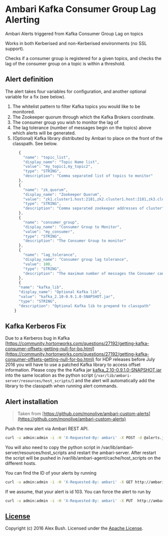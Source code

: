 # Ambari Kafka Consumer Group Lag Alerting

Ambari Alerts triggered from Kafka Consumer Group Lag on topics

Works in both Kerberised and non-Kerberised environments (no SSL support).

Checks if a consumer group is registered for a given topics, and checks the lag of the consumer group on a topic is within a threshold.

## Alert definition

The alert takes four variables for configuration, and another optional variable for a fix (see below).

1. The whitelist pattern to filter Kafka topics you would like to be monitored.
2. The Zookeeper quorum through which the Kafka Brokers coordinate.
3. The consumer group you wish to monitor the lag of
4. The lag tolerance (number of messages begin on the topics) above which alerts will be generated.
5. (Optional) Kafka library distributed by Ambari to place on the front of the classpath. See below.

```javascript
      {
        "name": "topic_list",
        "display_name": "Topic Name list",
        "value": "my_topic1,my_topic2",
        "type": "STRING",
        "description": "Comma separated list of topics to monitor"
      },
      {
        "name": "zk_quorum",
        "display_name": "Zookeeper Quorum",
        "value": "zk1.cluster1.host:2181,zk2.cluster1.host:2181,zk3.cluster1.host:2181",
        "type": "STRING",
        "description": "Comma separated zookeeper addresses of cluster"
      },
      {
        "name": "consumer_group",
        "display_name": "Consumer Group to Monitor",
        "value": "my_consumer",
        "type": "STRING",
        "description": "The Consumer Group to monitor"
      },
      {
        "name": "lag_tolerance",
        "display_name": "Consumer group lag tolerance",
        "value": 100,
        "type": "STRING",
        "description": "The maximum number of messages the Consumer can lag behind on the topic"
      },
      {
      "name": "kafka_lib",
      "display_name": "Optional Kafka lib",
      "value": "kafka_2.10-0.9.1.0-SNAPSHOT.jar",
      "type": "STRING",
      "description": "Optional Kafka lib to prepend to classpath"
    }
```

## Kafka Kerberos Fix

Due to a Kerberos bug in Kafka [https://community.hortonworks.com/questions/27192/getting-kafka-consumer-offsets-getting-null-for-bo.html](https://community.hortonworks.com/questions/27192/getting-kafka-consumer-offsets-getting-null-for-bo.html) for HDP releases before July 2016 you will have to use a patched Kafka library to access offset information. Please copy the the Kafka jar [kafka_2.10-0.9.1.0-SNAPSHOT.jar](kafka_2.10-0.9.1.0-SNAPSHOT.jar) into the same location as the python script (`/var/lib/ambari-server/resources/host_scripts/`) and the alert will automatically add the library to the classpath when running alert commands.

## Alert installation

> Taken from [https://github.com/monolive/ambari-custom-alerts](https://github.com/monolive/ambari-custom-alerts)

Push the new alert via Ambari REST API.

```sh
curl -u admin:admin -i -H 'X-Requested-By: ambari' -X POST -d @alerts.json http://ambari.cloudapp.net:8080/api/v1/clusters/hdptest/alert_definitions
```
You will also need to copy the python script in /var/lib/ambari-server/resources/host_scripts and restart the ambari-server. After restart the script will be pushed in /var/lib/ambari-agent/cache/host_scripts on the different hosts.

You can find the ID of your alerts by running
```sh
curl -u admin:admin -i -H 'X-Requested-By: ambari' -X GET http://ambari.cloudapp.net:8080/api/v1/clusters/hdptest/alert_definitions
```

If we assume, that your alert is id 103. You can force the alert to run by
```sh
curl -u admin:admin -i -H 'X-Requested-By: ambari' -X PUT  http://ambari.cloudapp.net:8080/api/v1/clusters/hdptest/alert_definitions/103?run_now=true
```

## [License](LICENSE)

Copyright (c) 2016 Alex Bush.
Licensed under the [Apache License](LICENSE).
